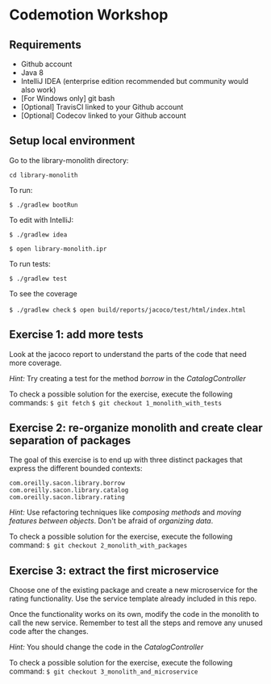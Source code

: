 # Codemotion Workshop

## Requirements
* Github account
* Java 8
* IntelliJ IDEA (enterprise edition recommended but community would also work)
* [For Windows only] git bash
* [Optional] TravisCI linked to your Github account
* [Optional] Codecov linked to your Github account

## Setup local environment

Go to the library-monolith directory:

`cd library-monolith`

To run:

`$ ./gradlew bootRun`

To edit with IntelliJ:

`$ ./gradlew idea`

`$ open library-monolith.ipr`

To run tests:

`$ ./gradlew test`

To see the coverage

`$ ./gradlew check`
`$ open build/reports/jacoco/test/html/index.html`

## Exercise 1: add more tests
Look at the jacoco report to understand the parts of the code that need more coverage.

*Hint:*
Try creating a test for the method _borrow_ in the _CatalogController_

To check a possible solution for the exercise, execute the following commands:
`$ git fetch`
`$ git checkout 1_monolith_with_tests`

## Exercise 2: re-organize monolith and create clear separation of packages
The goal of this exercise is to end up with three distinct packages that express the different bounded contexts:

```
com.oreilly.sacon.library.borrow
com.oreilly.sacon.library.catalog
com.oreilly.sacon.library.rating
```

*Hint:*
Use refactoring techniques like _composing methods_ and _moving features between objects_. Don't be afraid of _organizing data_.

To check a possible solution for the exercise, execute the following command:
`$ git checkout 2_monolith_with_packages`

## Exercise 3: extract the first microservice
Choose one of the existing package and create a new microservice for the rating functionality. Use the service template already included in this repo.

Once the functionality works on its own, modify the code in the monolith to call the new service. Remember to test all the steps and remove any unused code after the changes.

*Hint:*
You should change the code in the _CatalogController_

To check a possible solution for the exercise, execute the following command:
`$ git checkout 3_monolith_and_microservice`
